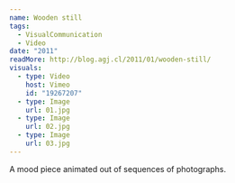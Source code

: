 ```yaml
---
name: Wooden still
tags:
  - VisualCommunication
  - Video
date: "2011"
readMore: http://blog.agj.cl/2011/01/wooden-still/
visuals:
  - type: Video
    host: Vimeo
    id: "19267207"
  - type: Image
    url: 01.jpg
  - type: Image
    url: 02.jpg
  - type: Image
    url: 03.jpg
---
```



A mood piece animated out of sequences of photographs.
